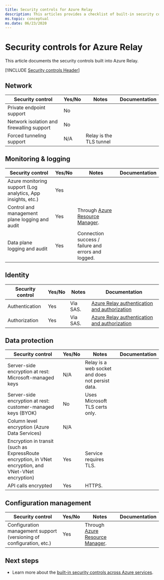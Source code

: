 ```yaml
---
title: Security controls for Azure Relay
description: This articles provides a checklist of built-in security controls for evaluating Azure Relay.
ms.topic: conceptual
ms.date: 06/23/2020
---
```


# Security controls for Azure Relay

This article documents the security controls built into Azure Relay.

[!INCLUDE [Security controls Header](../../includes/security-controls-header.md)]

## Network

| Security control | Yes/No | Notes | Documentation |
|---|---|--|--|
| Private endpoint support| No |  |   |
| Network isolation and firewalling support| No |  |   |
| Forced tunneling support| N/A | Relay is the TLS tunnel  |   |

## Monitoring & logging

| Security control | Yes/No | Notes| Documentation |
|---|---|--|--|
| Azure monitoring support (Log analytics, App insights, etc.)| Yes | |   |
| Control and management plane logging and audit| Yes | Through [Azure Resource Manager](../azure-resource-manager/index.yml). |   |
| Data plane logging and audit| Yes | Connection success / failure and errors and logged.  |   |

## Identity

| Security control | Yes/No | Notes| Documentation |
|---|---|--|--|
| Authentication| Yes | Via SAS. | [Azure Relay authentication and authorization](relay-authentication-and-authorization.md) |
| Authorization|  Yes | Via SAS. | [Azure Relay authentication and authorization](relay-authentication-and-authorization.md) |

## Data protection

| Security control | Yes/No | Notes | Documentation |
|---|---|--|--|
| Server-side encryption at rest: Microsoft-managed keys |  N/A | Relay is a web socket and does not persist data. |   |
| Server-side encryption at rest: customer-managed keys (BYOK) | No | Uses Microsoft TLS certs only.  |   |
| Column level encryption (Azure Data Services)| N/A | |   |
| Encryption in transit (such as ExpressRoute encryption, in VNet encryption, and VNet-VNet encryption)| Yes | Service requires TLS. |   |
| API calls encrypted| Yes | HTTPS. |


## Configuration management

| Security control | Yes/No | Notes| Documentation |
|---|---|--|--|
| Configuration management support (versioning of configuration, etc.)| Yes | Through [Azure Resource Manager](../azure-resource-manager/index.yml).|   |

## Next steps

- Learn more about the [built-in security controls across Azure services](../security/fundamentals/security-controls.md).